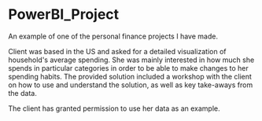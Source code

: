# PowerBI_Project
An example of one of the personal finance projects I have made.

Client was based in the US and asked for a detailed visualization of household's average spending. 
She was mainly interested in how much she spends in particular categories in order to be able to make changes to her spending habits.
The provided solution included a workshop with the client on how to use and understand the solution, as well as key take-aways from the data.

The client has granted permission to use her data as an example.
